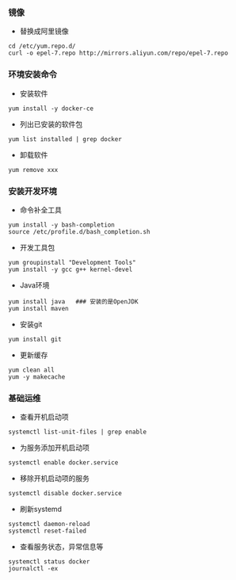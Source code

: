 ### 镜像

* 替换成阿里镜像
```
cd /etc/yum.repo.d/
curl -o epel-7.repo http://mirrors.aliyun.com/repo/epel-7.repo
```

### 环境安装命令

* 安装软件
```
yum install -y docker-ce
```

* 列出已安装的软件包
```
yum list installed | grep docker
```

* 卸载软件
```
yum remove xxx
```

### 安装开发环境

* 命令补全工具
```
yum install -y bash-completion
source /etc/profile.d/bash_completion.sh
```

* 开发工具包
```
yum groupinstall "Development Tools"
yum install -y gcc g++ kernel-devel  
```

* Java环境
```
yum install java   ### 安装的是OpenJDK
yum install maven
```

* 安装git
```
yum install git
```

* 更新缓存
```
yum clean all
yum -y makecache
```

### 基础运维

* 查看开机启动项
```
systemctl list-unit-files | grep enable
```

* 为服务添加开机启动项
```
systemctl enable docker.service
```

* 移除开机启动项的服务
```
systemctl disable docker.service
```

* 刷新systemd
```
systemctl daemon-reload
systemctl reset-failed
```

* 查看服务状态，异常信息等
```
systemctl status docker
journalctl -ex
```